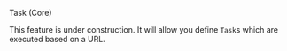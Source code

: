 Task (Core)

This feature is under construction. It will allow you define `Task`s which are executed based on a URL.
